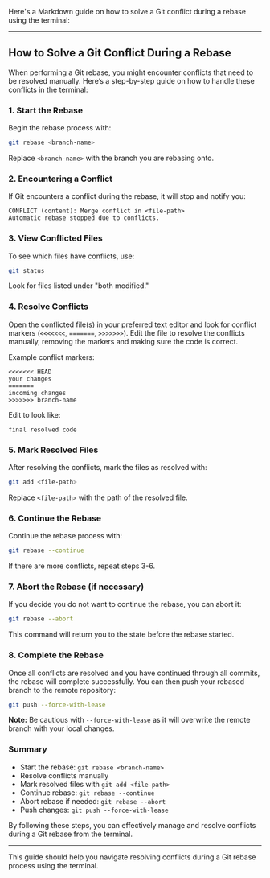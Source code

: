 Here's a Markdown guide on how to solve a Git conflict during a rebase using the terminal:

---

## How to Solve a Git Conflict During a Rebase

When performing a Git rebase, you might encounter conflicts that need to be resolved manually. Here’s a step-by-step guide on how to handle these conflicts in the terminal:

### 1. Start the Rebase

Begin the rebase process with:

```bash
git rebase <branch-name>
```

Replace `<branch-name>` with the branch you are rebasing onto.

### 2. Encountering a Conflict

If Git encounters a conflict during the rebase, it will stop and notify you:

```plaintext
CONFLICT (content): Merge conflict in <file-path>
Automatic rebase stopped due to conflicts.
```

### 3. View Conflicted Files

To see which files have conflicts, use:

```bash
git status
```

Look for files listed under "both modified."

### 4. Resolve Conflicts

Open the conflicted file(s) in your preferred text editor and look for conflict markers (`<<<<<<<`, `=======`, `>>>>>>>`). Edit the file to resolve the conflicts manually, removing the markers and making sure the code is correct.

Example conflict markers:

```plaintext
<<<<<<< HEAD
your changes
=======
incoming changes
>>>>>>> branch-name
```

Edit to look like:

```plaintext
final resolved code
```

### 5. Mark Resolved Files

After resolving the conflicts, mark the files as resolved with:

```bash
git add <file-path>
```

Replace `<file-path>` with the path of the resolved file.

### 6. Continue the Rebase

Continue the rebase process with:

```bash
git rebase --continue
```

If there are more conflicts, repeat steps 3-6.

### 7. Abort the Rebase (if necessary)

If you decide you do not want to continue the rebase, you can abort it:

```bash
git rebase --abort
```

This command will return you to the state before the rebase started.

### 8. Complete the Rebase

Once all conflicts are resolved and you have continued through all commits, the rebase will complete successfully. You can then push your rebased branch to the remote repository:

```bash
git push --force-with-lease
```

**Note:** Be cautious with `--force-with-lease` as it will overwrite the remote branch with your local changes.

### Summary

- Start the rebase: `git rebase <branch-name>`
- Resolve conflicts manually
- Mark resolved files with `git add <file-path>`
- Continue rebase: `git rebase --continue`
- Abort rebase if needed: `git rebase --abort`
- Push changes: `git push --force-with-lease`

By following these steps, you can effectively manage and resolve conflicts during a Git rebase from the terminal.

--- 

This guide should help you navigate resolving conflicts during a Git rebase process using the terminal.